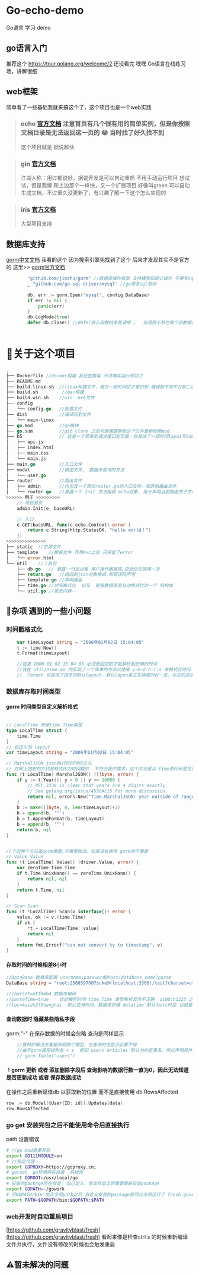 # Go-echo-demo
Go语言 学习 demo

## go语言入门
推荐这个 https://tour.golang.org/welcome/2 还没看完 嘿嘿
Go语言在线练习场，讲解很细

##  web框架
简单看了一些基础我就来搞这个了，这个项目也是一个web实践

>   ### echo   [官方文档](http://go-echo.org/) 注意首页有几个很有用的简单实例，但是你按照文档目录是无法返回这一页的 😂 当时找了好久找不到
>   这个项目就是    据说超快

> ### gin   [官方文档](https://gin-gonic.com/zh-cn/docs/)
>   江湖人称：用过都说好，据说开发是可以自动重启 不用手动运行项目 想试试，但是我懒  和上边那个一样快，又一个扩展项目 好像叫green 可以自动生成文档，不过很久没更新了，有兴趣了解一下这个怎么实现的

> ###   iris    [官方文档](https://iris-go.com/)
>   大型项目支持

##  数据库支持
[gorm中文文档](https://jasperxu.github.io/gorm-zh/crud.html#q) 我看的这个 因为搜索引擎先找到了这个  后来才发现其实不是官方的 这里>>
[gorm官方文档](https://gorm.io/) 
```go
        "github.com/jinzhu/gorm" //数据库操作框架 支持模型和链式操作 不用写sql了
        _ "github.com/go-sql-driver/mysql" //go语言sql驱动
        
        db, err := gorm.Open("mysql", config.DataBase)
        if err != nil {
            panic(err)
        }
        db.LogMode(true)
        defer db.Close() //defer表示函数结束是调用 ，  但是我不想在每个函数都重新打开链接，所以我创建了一个 util包 并暴露了 DB 供全局使用，我在 main.go 的函数结尾出调用了 defer db.Close()，但我并不知道他是否关闭了链接，可以知道的是链接确实只创建了一次，并一直保持
    
```

#  📃关于这个项目

```go
.
├── Dockerfile //docker构建 我还在摸索 不过确实运行成功了
├── README.md   
├── build.linux.sh  //linux构建文件，我在一段时间后才意识到 编译到不同平台到二进制文件也会有不同，不该是0和1吗 😂
├── build.sh         //mac构建
├── build.win.sh    //win .exe文件
├── config          
│   └── config.go   //配置文件
├── dist            //编译后到文件
│   └── main-linux  
├── go.mod          //go模块
├── go.sum          //git clone 之后可能需要删除这个文件重新按照mod
├── h5              // 这是一个简单到请求接口到页面，在尝试了一段时间layui写admin页面之后，觉得直接写接口好了，>>> mvc 主要是卡在 模版分离之后 header 和 footer 之类到layout文件 如何请求数据，因为他不对应一个路由，当前找到到方案是模版函数 但是没有运行成功 可能我绑定模版render到方法也有问题, 也尝试了ifarme 不太喜欢，还是后边试一下antd或者自己搞一下vue或者react的后台页面
│   ├── api.js
│   ├── index.html
│   ├── main.css
│   └── main.js
├── main.go         //入口文件
├── modal           //模型文件， 数据库查询的方法
│   └── user.go
├── router          //路由文件
│   ├── admin       //内包含一个类似router.go的入口文件，和其他路由文件
│   └── router.go   //暴露一个 Init 方法接收 echo对象, 用于声明当前路面的子文件夹路由对象 或者 路由 
>>>>>> 例子 >>>>>>>>>
    // 项目首页
	admin.Init(e, baseURL)

	// 入口
	e.GET(baseURL, func(c echo.Context) error {
		return c.String(http.StatusOK, "hello world！")
    })
>>>>>>>>>>>>>>>
├── static  //资源文件  
├── template    //模板文件 弃用mvc之后 只保留了error
│   └── error.html
└── util    //工具包
    ├── db.go   // 暴露一个DB对象 用户操作数据库,启动后仅链接一次
    ├── return.go   //返回的json对象格式 和错误码声明
    ├── template.go //声明模版
    ├── time.go //时间格式化  以及  链接数据库是自动格式化的一个 结构体
    └── util.go //暂无内容--
```

## 🦊杂项 遇到的一些小问题

### 时间戳格式化
```go
    var timeLayout string = "2006年01月02日 15:04:05"
    t := time.Now()
    t.Format(timeLayout)

    //这里 2006 01 02 15 04 05 必须是固定的才能解析到正确的时间
    //我在 util/time.go 内实现了一个简单的方法以使用 y-m-d h:i:s 来格式化时间 主要还是因为懒得记
    //  Format 也提供了很多的默认layout，默认layou英文支持做的好一些，中文的显示自定义的layout满足需求
```

### 数据库存取时间类型

#### gorm 时间类型自定义解析格式

```go 

// LocalTime 继承time.Time类型
type LocalTime struct {
	time.Time
}
// 自定义的 layout
var timeLayout string = "2006年01月02日 15:04:05"

// MarshalJSON json格式化时间的方法
// 在网上搜到的方式是格式化为时间戳的  不符合我的需求，这个方法是从 time源代码里找到的,直接修改默认 layout为自定义即可
func (t LocalTime) MarshalJSON() ([]byte, error) {
	if y := t.Year(); y < 0 || y >= 10000 {
		// RFC 3339 is clear that years are 4 digits exactly.
		// See golang.org/issue/4556#c15 for more discussion.
		return nil, errors.New("Time.MarshalJSON: year outside of range [0,9999]")
	}
	b := make([]byte, 0, len(timeLayout)+2)
	b = append(b, '"')
	b = t.AppendFormat(b, timeLayout)
	b = append(b, '"')
	return b, nil
}


//下边两个方法是gorm需要,不需要修改，如果没有使用 gorm则不需要
// Value Value
func (t LocalTime) Value() (driver.Value, error) {
	var zeroTime time.Time
	if t.Time.UnixNano() == zeroTime.UnixNano() {
		return nil, nil
	}
	return t.Time, nil
}

// Scan Scan
func (t *LocalTime) Scan(v interface{}) error {
	value, ok := v.(time.Time)
	if ok {
		*t = LocalTime{Time: value}
		return nil
	}
	return fmt.Errorf("can not convert %v to timestamp", v)
}
```

####   存取时间的时候相差8小时
```go
//DataBase 数据库配置 username:password@host/database_name?param
DataBase string = "root:2568597007suke@(localhost:3306)/test?charset=utf8mb4&parseTime=true&loc=Asia%2fShanghai"

//charset=utf8mb4 数据库编码
//parseTime=true    自动解析时间 time.Time 类型解析显示不正确  z100:h1223 之类的一个字符串
//loc=Asia%2fShanghai  默认亚洲时间，数据库存储 detatime 默认为utc时区 也就是会比国内早8个小时
```

####    查询数据时 隐藏某些隐私字段
gorm:"-" 在保存数据的时候会忽略 查询是同样显示

```go
    //暂时的解决方案是声明两个模型，在查询时仅显示必要字段
    //由于gorm使用结构名 + s  例如 users articles 默认为约定表名，所以声明另外的模型是需要在查询数据只指定表名
    // gorm.Table("users")
```


####  ！gorm 更新 或者 添加删除字段后 查询影响的数据行数一直为0，因此无法知道是否更新成功 或者 保存数据成功

在操作之后重新赋值db 以获取新的位置   而不是直接使用 db.RowsAffected
```go
row := db.Model(&User{ID: id}).Updates(data)
row.RowsAffected
```

###  go get 安装完包之后不能使用命令后直接执行
path 设置错误
```sh
# //go mod需要开启
export GO111MODULE=on 
# //指定代理
export GOPROXY=https://goproxy.cn; 
# goroot  go环境所在目录  系统包
export GOROOT=/usr/local/go	
# 安装的package所在目录  自己定义，修改目录之后需要重新安装package
export GOPATH=~/gowork
# 将GOPATH/bin 加入全局path之后 自定义安装的package就可以全局运行了 fresh govender
export PATH=$GOPATH/bin:$GOPATH:$PATH

```

###	web开发时自动重启项目
[https://github.com/gravityblast/fresh](https://github.com/gravityblast/fresh)
看起来像是检查ctrl s 的时候重新编译文件并执行，文件没有修改的时候也会触发重启

##  ⚠️暂未解决的问题